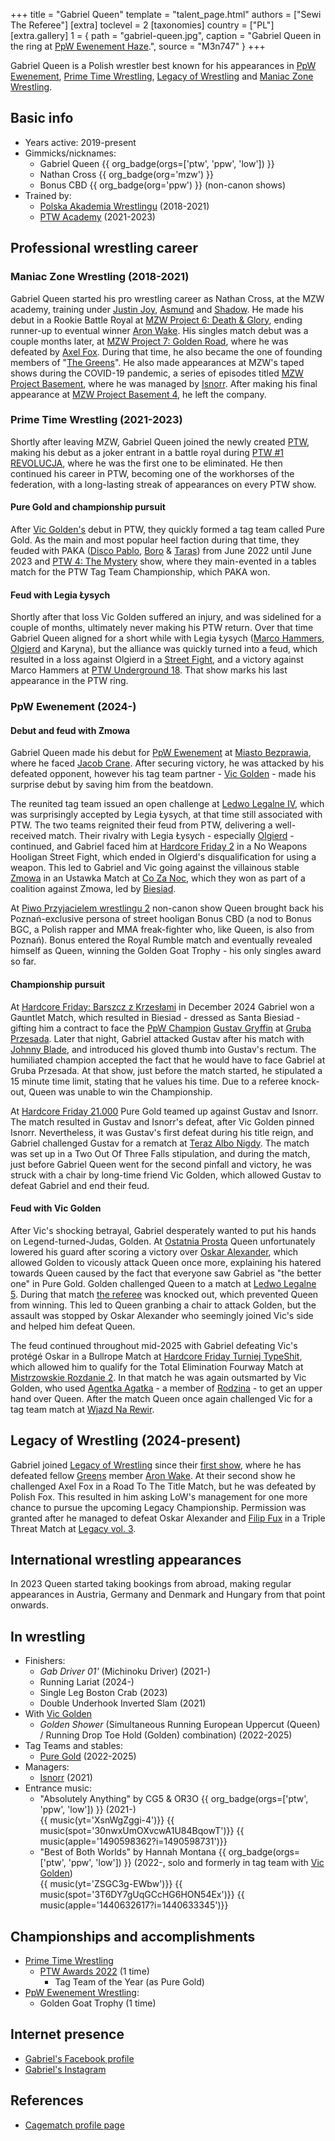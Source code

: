 +++
title = "Gabriel Queen"
template = "talent_page.html"
authors = ["Sewi The Referee"]
[extra]
toclevel = 2
[taxonomies]
country = ["PL"]
[extra.gallery]
1 = { path = "gabriel-queen.jpg", caption = "Gabriel Queen in the ring at [PpW Ewenement Haze](@/e/ppw/2024-04-20-ppw-ewenement-haze.md).", source = "M3n747" }
+++

Gabriel Queen is a Polish wrestler best known for his appearances in [PpW Ewenement](@/o/ppw.md), [Prime Time Wrestling](@/o/ptw.md), [Legacy of Wrestling](@/o/low.md) and [Maniac Zone Wrestling](@/o/mzw.md).

## Basic info

* Years active: 2019-present
* Gimmicks/nicknames:
  - Gabriel Queen {{ org_badge(orgs=['ptw', 'ppw', 'low']) }}
  - Nathan Cross {{ org_badge(org='mzw') }}
  - Bonus CBD {{ org_badge(org='ppw') }} (non-canon shows)
* Trained by:
  - [Polska Akademia Wrestlingu](@/o/paw.md) (2018-2021)
  - [PTW Academy](@/o/ptw-academy.md) (2021-2023)

## Professional wrestling career

### Maniac Zone Wrestling (2018-2021)

Gabriel Queen started his pro wrestling career as Nathan Cross, at the MZW academy, training under [Justin Joy](@/w/justin-joy.md), [Asmund](@/w/asmund.md) and [Shadow](@/w/shadow.md).
He made his debut in a Rookie Battle Royal at [MZW Project 6: Death & Glory](@/e/mzw/2019-08-24-mzw-project-6-death-and-glory.md), ending runner-up to eventual winner [Aron Wake](@/w/aron-wake.md).
His singles match debut was a couple months later, at [MZW Project 7: Golden Road](@/e/mzw/2020-01-18-mzw-project-7-golden-road.md), where he was defeated by [Axel Fox](@/w/axel-fox.md).
During that time, he also became the one of founding members of "[The Greens](@/tt/zieloni.md)".
He also made appearances at MZW's taped shows during the COVID-19 pandemic, a series of episodes titled [MZW Project Basement](@/e/project-basement.md), where he was managed by [Isnorr](@/w/isnorr.md).
After making his final appearance at [MZW Project Basement 4](@/e/mzw/2021-06-11-mzw-project-basement-4.md), he left the company.

### Prime Time Wrestling (2021-2023)

Shortly after leaving MZW, Gabriel Queen joined the newly created [PTW](@/o/ptw.md), making his debut as a joker entrant in a battle royal during [PTW #1 REVOLUCJA](@/e/ptw/2021-10-09-ptw-1-revolucja.md), where he was the first one to be eliminated.
He then continued his career in PTW, becoming one of the workhorses of the federation, with a long-lasting streak of appearances on every PTW show.

#### Pure Gold and championship pursuit

After [Vic Golden's](@/w/vic-golden.md) debut in PTW, they quickly formed a tag team called Pure Gold.
As the main and most popular heel faction during that time, they feuded with PAKA ([Disco Pablo](@/w/disco-pablo.md), [Boro](@/w/boro.md) & [Taras](@/w/taras.md)) from June 2022 until June 2023 and [PTW 4: The Mystery](@/e/ptw/2023-06-25-ptw-4-mystery.md) show, where they main-evented in a tables match for the PTW Tag Team Championship, which PAKA won.

#### Feud with Legia Łysych

Shortly after that loss Vic Golden suffered an injury, and was sidelined for a couple of months, ultimately never making his PTW return.
Over that time Gabriel Queen aligned for a short while with Legia Łysych ([Marco Hammers](@/w/marco-hammers.md), [Olgierd](@/w/olgierd.md) and Karyna), but the alliance was quickly turned into a feud, which resulted in a loss against Olgierd in a [Street Fight](@/e/ptw/2023-09-03-ptw-underground-17.md), and a victory against Marco Hammers at [PTW Underground 18](@/e/ptw/2023-10-01-ptw-underground-18.md).
That show marks his last appearance in the PTW ring.

### PpW Ewenement (2024-)

#### Debut and feud with Zmowa

Gabriel Queen made his debut for [PpW Ewenement](@/o/ppw.md) at [Miasto Bezprawia](@/e/ppw/2024-02-10-ppw-miasto-bezprawia.md), where he faced [Jacob Crane](@/w/jacob-crane.md).
After securing victory, he was attacked by his defeated opponent, however his tag team partner - [Vic Golden](@/w/vic-golden.md) - made his surprise debut by saving him from the beatdown.

The reunited tag team issued an open challenge at [Ledwo Legalne IV](@/e/ppw/2024-06-08-ppw-ledwo-legalne-4.md), which was surprisingly accepted by Legia Łysych, at that time still associated with PTW. The two teams reignited their feud from PTW, delivering a well-received match.
Their rivalry with Legia Łysych - especially [Olgierd](@/w/olgierd.md) - continued, and Gabriel faced him at [Hardcore Friday 2](@/e/ppw/2024-09-20-ppw-hardcore-friday-2.md) in a No Weapons Hooligan Street Fight, which ended in Olgierd's disqualification for using a weapon.
This led to Gabriel and Vic going against the villainous stable [Zmowa](@/tt/zmowa.md) in an Ustawka Match at [Co Za Noc](@/e/ppw/2024-10-26-ppw-co-za-noc.md), which they won as part of a coalition against Zmowa, led by [Biesiad](@/w/biesiad.md).

At [Piwo Przyjacielem wrestlingu 2](@/e/ppw/2024-11-15-ppw-piwo-przyjacielem-wrestlingu-2.md) non-canon show Queen brought back his Poznań-exclusive persona of street hooligan Bonus CBD (a nod to Bonus BGC, a Polish rapper and MMA freak-fighter who, like Queen, is also from Poznań). Bonus entered the Royal Rumble match and eventually revealed himself as Queen, winning the Golden Goat Trophy - his only singles award so far.

#### Championship pursuit

At [Hardcore Friday: Barszcz z Krzesłami](@/e/ppw/2024-12-06-ppw-hardcore-friday-barszcz-z-krzeslami.md) in December 2024 Gabriel won a Gauntlet Match, which resulted in Biesiad - dressed as Santa Biesiad - gifting him a contract to face the [PpW Champion](@/c/ppw-championship.md) [Gustav Gryffin](@/w/gustav-gryffin.md) at [Gruba Przesada](@/e/ppw/2025-01-25-ppw-gruba-przesada.md).
Later that night, Gabriel attacked Gustav after his match with [Johnny Blade](@/w/johnny-blade.md), and introduced his gloved thumb into Gustav's rectum. The humiliated champion accepted the fact that he would have to face Gabriel at Gruba Przesada. At that show, just before the match started, he stipulated a 15 minute time limit, stating that he values his time. Due to a referee knock-out, Queen was unable to win the Championship.

At [Hardcore Friday 21.000](@/e/ppw/2025-02-21-ppw-hardcore-friday.md) Pure Gold teamed up against Gustav and Isnorr. The match resulted in Gustav and Isnorr's defeat, after Vic Golden pinned Isnorr. Nevertheless, it was Gustav's first defeat during his title reign, and Gabriel challenged Gustav for a rematch at [Teraz Albo Nigdy](@/e/ppw/2025-03-15-ppw-teraz-albo-nigdy.md). The match was set up in a Two Out Of Three Falls stipulation, and during the match, just before Gabriel Queen went for the second pinfall and victory, he was struck with a chair by long-time friend Vic Golden, which allowed Gustav to defeat Gabriel and end their feud.

#### Feud with Vic Golden

After Vic's shocking betrayal, Gabriel desperately wanted to put his hands on Legend-turned-Judas, Golden. At [Ostatnia Prosta](@/e/ppw/2025-04-30-ppw-ostatnia-prosta.md) Queen unfortunately lowered his guard after scoring a victory over [Oskar Alexander](@/w/oskar-alexander.md), which allowed Golden to vicously attack Queen once more, explaining his hatered towards Queen caused by the fact that everyone saw Gabriel as "the better one" in Pure Gold. Golden challenged Queen to a match at [Ledwo Legalne 5](@/e/ppw/2025-06-07-ppw-ledwo-legalne-5.md). During that match [the referee](@/w/madman-charlie.md) was knocked out, which prevented Queen from winning. This led to Queen granbing a chair to attack Golden, but the assault was stopped by Oskar Alexander who seemingly joined Vic's side and helped him defeat Queen.

The feud continued throughout mid-2025 with Gabriel defeating Vic's protégé Oskar in a Bullrope Match at [Hardcore Friday Turniej TypeShit](@/e/ppw/2025-08-15-ppw-hardcore-friday-turniej-typeshit.md), which allowed him to qualify for the Total Elimination Fourway Match at [Mistrzowskie Rozdanie 2](@/e/ppw/2025-09-20-ppw-mistrzowskie-rozdanie-2.md). In that match he was again outsmarted by Vic Golden, who used [Agentka Agatka](@/w/agentka-agatka.md) - a member of [Rodzina](@/tt/rodzina.md) - to get an upper hand over Queen. After the match Queen once again challenged Vic for a tag team match at [Wjazd Na Rewir](@/e/ppw/2025-10-24-ppw-wjazd-na-rewir.md).

## Legacy of Wrestling (2024-present)

Gabriel joined [Legacy of Wrestling](@/o/low.md) since their [first show](@/e/low/2024-12-01-low-1.md), where he has defeated fellow [Greens](@/tt/zieloni.md) member [Aron Wake](@/w/aron-wake.md). At their second show he challenged Axel Fox in a Road To The Title Match, but he was defeated by Polish Fox. This resulted in him asking LoW's management for one more chance to pursue the upcoming Legacy Championship. Permission was granted after he managed to defeat Oskar Alexander and [Filip Fux](@/w/filip-fux.md) in a Triple Threat Match at [Legacy vol. 3](@/e/low/2025-07-11-low-3.md).

## International wrestling appearances

In 2023 Queen started taking bookings from abroad, making regular appearances in Austria, Germany and Denmark and Hungary from that point onwards.

## In wrestling

* Finishers:
  - _Gab Driver 01'_ (Michinoku Driver) (2021-)
  - Running Lariat (2024-)
  - Single Leg Boston Crab (2023)
  - Double Underhook Inverted Slam (2021)
* With [Vic Golden](@/w/vic-golden.md)
  - _Golden Shower_ (Simultaneous Running European Uppercut (Queen) / Running Drop Toe Hold (Golden) combination) (2022-2025)
* Tag Teams and stables:
  - [Pure Gold](@/tt/pure-gold.md) (2022-2025)
* Managers:
  - [Isnorr](@/w/isnorr.md) (2021)
* Entrance music:
  - "Absolutely Anything" by CG5 & OR3O
    {{ org_badge(orgs=['ptw', 'ppw', 'low']) }} (2021-) <br>
    {{ music(yt='XsnWgZggi-4')}}
    {{ music(spot='30nwxUmOXvcwA1U84BqowT')}}
    {{ music(apple='1490598362?i=1490598731')}}
  - "Best of Both Worlds" by Hannah Montana
    {{ org_badge(orgs=['ptw', 'ppw', 'low']) }} (2022-, solo and formerly in tag team with [Vic Golden](@/w/vic-golden.md)) <br>
    {{ music(yt='ZSGC3g-EWbw')}}
    {{ music(spot='3T6DY7gUqGCcHG6HON54Ex')}}
    {{ music(apple='1440632617?i=1440633345')}}

## Championships and accomplishments

* [Prime Time Wrestling](@/o/ptw.md)
  - [PTW Awards 2022](@/a/ptw-awards-2022.md) (1 time)
    * Tag Team of the Year (as Pure Gold)
* [PpW Ewenement Wrestling](@/o/ppw.md):
  - Golden Goat Trophy (1 time)

## Internet presence

* [Gabriel's Facebook profile](https://www.facebook.com/profile.php?id=100077204831290)
* [Gabriel's Instagram](https://www.instagram.com/gabrielqn01/)

## References

* [Cagematch profile page](https://www.cagematch.net/?id=2&nr=24919)
